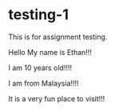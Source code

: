 # testing-1
This is for assignment testing.


Hello My name is Ethan!!!

I am 10 years old!!!!

I am from Malaysia!!!!

It is a very fun place to visit!!!
